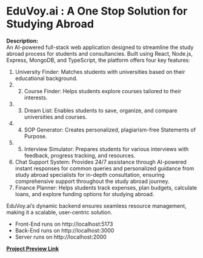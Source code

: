 <h1>EduVoy.ai : A One Stop Solution for Studying Abroad</h1>

<b>Description:</b>
<br />
An AI-powered full-stack web application designed to streamline the study abroad process for students and consultancies. Built using React, Node.js, Express, MongoDB, and TypeScript, the platform offers four key features:

1. University Finder: Matches students with universities based on their educational background.
2. 2. Course Finder: Helps students explore courses tailored to their interests.
3. 3. Dream List: Enables students to save, organize, and compare universities and courses.
4. 4. SOP Generator: Creates personalized, plagiarism-free Statements of Purpose.
5. 5. Interview Simulator: Prepares students for various interviews with feedback, progress tracking, and resources. 
6. Chat Support System: Provides 24/7 assistance through AI-powered instant responses for common queries and personalized guidance from study abroad specialists for in-depth consultation, ensuring comprehensive support throughout the study abroad journey.
7. Finance Planner: Helps students track expenses, plan budgets, calculate loans, and explore funding options for studying abroad. 

EduVoy.ai’s dynamic backend ensures seamless resource management, making it a scalable, user-centric solution.

- Front-End runs on http://localhost:5173
- Back-End runs on http://localhost:3000
- Server runs on http://localhost:2000

<b>[Project Preview Link](https://drive.google.com/file/d/1z0wzcszsSVxv97OTx5ApEKk1Q7jfvYxJ/view?usp=sharing)</b>

